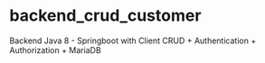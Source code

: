 # backend_crud_customer
Backend Java 8 - Springboot with Client CRUD + Authentication + Authorization + MariaDB
